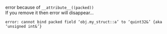 error because of `__attribute__((packed))`  
If you remove it then error will disappear...
```
error: cannot bind packed field ‘obj.my_struct::a’ to ‘quint32&’ {aka ‘unsigned int&’}
```